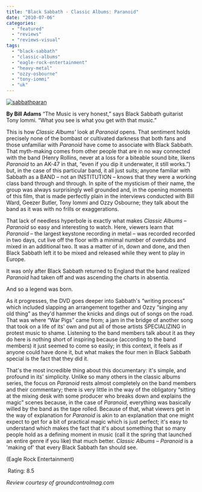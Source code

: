 ```yaml
---
title: "Black Sabbath - Classic Albums: Paranoid"
date: "2010-07-06"
categories: 
  - "featured"
  - "reviews"
  - "reviews-visual"
tags: 
  - "black-sabbath"
  - "classic-albums"
  - "eagle-rock-entertainment"
  - "heavy-metal"
  - "ozzy-osbourne"
  - "tony-iommi"
  - "uk"
---
```


[![sabbathparan](http://www.hellbound.ca/wp-content/uploads/2010/07/sabbathparan.jpg "sabbathparan")](http://www.hellbound.ca/wp-content/uploads/2010/07/sabbathparan.jpg)

**By Bill Adams** “The Music is very honest,” says Black Sabbath guitarist Tony Iommi. “What you see is what you get with that music.”

This is how _Classic Albums'_ look at _Paranoid_ opens. That sentiment holds precisely none of the bombast or cultivated darkness that both fans and those unfamiliar with _Paranoid_ have come to associate with Black Sabbath. That myth-making comes from other people that are in no way connected with the band (Henry Rollins, never at a loss for a biteable sound bite, likens _Paranoid_ to an AK-47 in that, “even if you dip it underwater, it still works.”) but, in the case of this particular band, it all just suits; anyone familiar with Sabbath as a BAND – not an INSTITUTION – knows that they were a working class band through and through. In spite of the mysticism of their name, the group was always surprisingly well grounded and, in the opening moments of this film, that is made perfectly plain in the interviews conducted with Bill Ward, Geezer Butler, Tony Iommi and Ozzy Osbourne; they talk about the band as it was with no frills or exaggerations.

That lack of needless hyperbole is exactly what makes _Classic Albums – Paranoid_ so easy and interesting to watch. Here, viewers learn that _Paranoid_ – the largest keystone recording in metal – was recorded recorded in two days, cut live off the floor with a minimal number of overdubs and mixed in an additional two. It was a matter of in, down and done, and then Black Sabbath left it to be mixed and released while they went to play in Europe.

It was only after Black Sabbath returned to England that the band realized _Paranoid_ had taken off and was ascending the charts in absentia.

And so a legend was born.

As it progresses, the DVD goes deeper into Sabbath's “writing process” which included slapping an arrangement together and Ozzy “singing any old thing” as they'd hammer the knicks and dings out of songs on the road. That was where “War Pigs” came from; a jam in the bridge of another song that took on a life of its' own and put all of those artists SPECIALIZING in protest music to shame. Listening to the band members talk about it as they do here is nothing short of inspiring because (according to the band members) it just seemed to come so easily; in this context, it feels as if anyone could have done it, but what makes the four men in Black Sabbath special is the fact that they did it.

That's the most incredible thing about this documentary: it's simple, and profound in its' simplicity. Unlike so many others in the classic albums series, the focus on _Paranoid_ rests almost completely on the band members and their commentary; there is very little in the way of the obligatory “sitting at the mixing desk with some producer who breaks down and explains the magic” scenes because, in the case of _Paranoid_, everything was basically willed by the band as the tape rolled. Because of that, what viewers get in the way of explanation for _Paranoid_ is akin to an explanation that one might expect to get for a bit of practical magic which is just perfect; it's easy to understand which makes the fact that it's about something that so many people hold as a defining moment in music (call it the spring that launched an entire genre if you like) that much better. _Classic Albums – Paranoid_ is a 'making of' that every Black Sabbath fan should see.

(Eagle Rock Entertainment)

 Rating: 8.5

_Review courtesy of groundcontrolmag.com_
